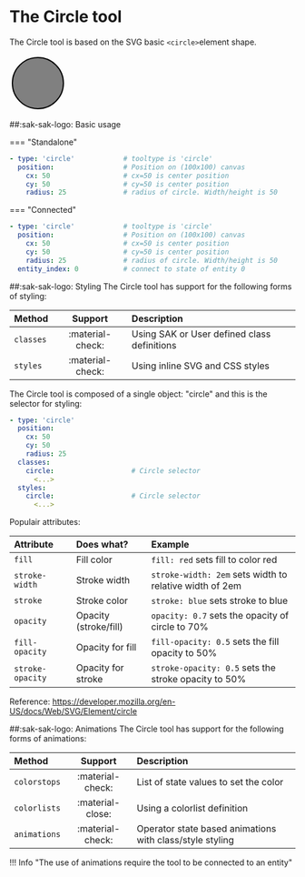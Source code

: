# The Circle tool
The Circle tool is based on the SVG basic `<circle>`element shape.

<svg viewBox="0 0 100 100" xmlns="http://www.w3.org/2000/svg" width="100px">
  <circle cx="50" cy="50" r="45" fill="grey" stroke="black" stroke-width="2"/>
</svg>

##:sak-sak-logo: Basic usage

=== "Standalone"
  ```yaml linenums="1" hl_lines="1"
  - type: 'circle'            # tooltype is 'circle'
    position:                 # Position on (100x100) canvas
      cx: 50                  # cx=50 is center position
      cy: 50                  # cy=50 is center position
      radius: 25              # radius of circle. Width/height is 50
  ```
=== "Connected"
  ```yaml linenums="1" hl_lines="1"
  - type: 'circle'            # tooltype is 'circle'
    position:                 # Position on (100x100) canvas
      cx: 50                  # cx=50 is center position
      cy: 50                  # cy=50 is center position
      radius: 25              # radius of circle. Width/height is 50
    entity_index: 0           # connect to state of entity 0
  ```

##:sak-sak-logo: Styling
The Circle tool has support for the following forms of styling:

| Method       | Support          | Description            |
| :----------- | :--------------: | :-------------------- |
| `classes`    | :material-check: | Using SAK or User defined class definitions  |
| `styles`     | :material-check: | Using inline SVG and CSS styles |

The Circle tool is composed of a single object: "circle" and this is the selector for styling:
```yaml linenums="1"hl_lines="7 10"
- type: 'circle'
  position:
    cx: 50
    cy: 50
    radius: 25
  classes:
    circle:                   # Circle selector
      <...>
  styles:
    circle:                   # Circle selector
      <...>
```
Populair attributes:

| Attribute       | Does what?            | Example                                                 |
| :-------------- | :-------------------- | :------------------------------------------------------ |
| `fill`          | Fill color            | `fill: red` sets fill to color red |
| `stroke-width`  | Stroke width          | `stroke-width: 2em` sets width to relative width of 2em |
| `stroke`        | Stroke color          | `stroke: blue` sets stroke to blue |
| `opacity`       | Opacity (stroke/fill) | `opacity: 0.7` sets the opacity of circle to 70% |
| `fill-opacity`  | Opacity for fill      | `fill-opacity: 0.5` sets the fill opacity to 50% |
| `stroke-opacity`| Opacity for stroke    | `stroke-opacity: 0.5` sets the stroke opacity to 50% |

Reference: https://developer.mozilla.org/en-US/docs/Web/SVG/Element/circle

##:sak-sak-logo: Animations
The Circle tool has support for the following forms of animations:

| Method       | Support          | Description            |
| :----------- | :--------------: | :-------------------- |
| `colorstops` | :material-check: | List of state values to set the color |
| `colorlists` | :material-close: | Using a colorlist definition |
| `animations` | :material-check: | Operator state based animations with class/style styling |

!!! Info "The use of animations require the tool to be connected to an entity"




